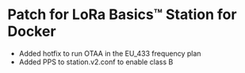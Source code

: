 # Patch for LoRa Basics™ Station for Docker

- Added hotfix to run OTAA in the EU_433 frequency plan
- Added PPS to station.v2.conf to enable class B
